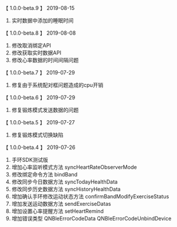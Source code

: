 【 1.0.0-beta.9 】 2019-08-15
1.  实时数据中添加的睡眠时间

【 1.0.0-beta.8 】 2019-08-08
1.  修改取消绑定API
1.  修改获取实时数据API
1.  修改心率数据的时间间隔问题

【 1.0.0-beta.7 】 2019-07-29
1.  修复由于系统配对框问题造成的cpu开销

【 1.0.0-beta.6 】 2019-07-29
1.  修复锻炼模式发送数据的问题

【 1.0.0-beta.5 】 2019-07-27
1. 修复锻炼模式切换缺陷

【 1.0.0-beta.4 】 2019-07-26
1. 手环SDK测试版 
2. 增加心率监听模式方法 syncHeartRateObserverMode 
3. 修改绑定命令方法 bindBand 
4. 修改同步今日数据方法 syncTodayHealthData 
5. 修改同步历史数据方法 syncHistoryHealthData 
6. 增加确认手环修改运动状态方法 confirmBandModifyExerciseStatus 
7. 增加发送运动数据方法 sendExerciseDatas 
8. 增加设置心率提醒方法 setHeartRemind 
9. 增加错误类型 QNBleErrorCodeData QNBleErrorCodeUnbindDevice
